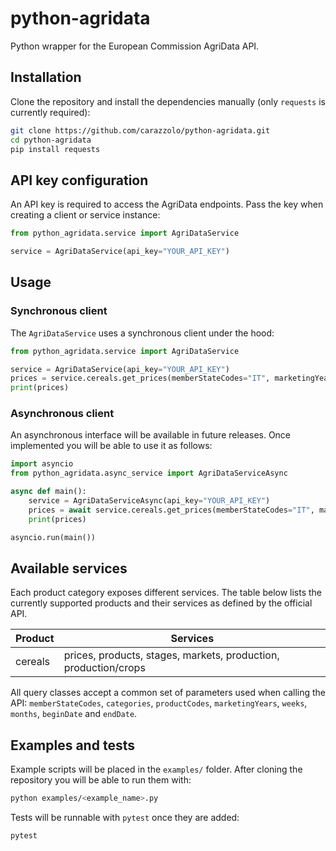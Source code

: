 # python-agridata

Python wrapper for the European Commission AgriData API.

## Installation

Clone the repository and install the dependencies manually (only `requests` is currently required):

```bash
git clone https://github.com/carazzolo/python-agridata.git
cd python-agridata
pip install requests
```

## API key configuration

An API key is required to access the AgriData endpoints. Pass the key when creating a client or service instance:

```python
from python_agridata.service import AgriDataService

service = AgriDataService(api_key="YOUR_API_KEY")
```

## Usage

### Synchronous client

The `AgriDataService` uses a synchronous client under the hood:

```python
from python_agridata.service import AgriDataService

service = AgriDataService(api_key="YOUR_API_KEY")
prices = service.cereals.get_prices(memberStateCodes="IT", marketingYears="2024")
print(prices)
```

### Asynchronous client

An asynchronous interface will be available in future releases. Once implemented you will be able to use it as follows:

```python
import asyncio
from python_agridata.async_service import AgriDataServiceAsync

async def main():
    service = AgriDataServiceAsync(api_key="YOUR_API_KEY")
    prices = await service.cereals.get_prices(memberStateCodes="IT", marketingYears="2024")
    print(prices)

asyncio.run(main())
```

## Available services

Each product category exposes different services. The table below lists the
currently supported products and their services as defined by the official API.

| Product | Services |
|---------|---------|
| cereals | prices, products, stages, markets, production, production/crops |
All query classes accept a common set of parameters used when calling the API:
`memberStateCodes`, `categories`, `productCodes`, `marketingYears`, `weeks`, `months`,
`beginDate` and `endDate`.

## Examples and tests

Example scripts will be placed in the `examples/` folder. After cloning the repository you will be able to run them with:

```bash
python examples/<example_name>.py
```

Tests will be runnable with `pytest` once they are added:

```bash
pytest
```


